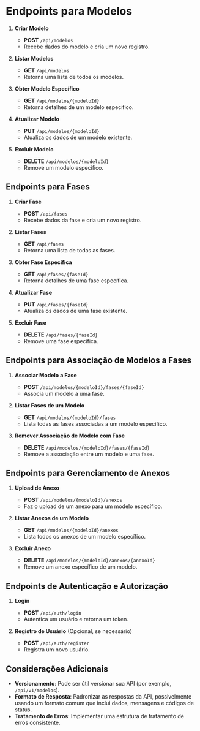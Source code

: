 # Endpoints para Modelos

1. **Criar Modelo**
   - **POST** `/api/modelos`
   - Recebe dados do modelo e cria um novo registro.

2. **Listar Modelos**
   - **GET** `/api/modelos`
   - Retorna uma lista de todos os modelos.

3. **Obter Modelo Específico**
   - **GET** `/api/modelos/{modeloId}`
   - Retorna detalhes de um modelo específico.

4. **Atualizar Modelo**
   - **PUT** `/api/modelos/{modeloId}`
   - Atualiza os dados de um modelo existente.

5. **Excluir Modelo**
   - **DELETE** `/api/modelos/{modeloId}`
   - Remove um modelo específico.

## Endpoints para Fases

1. **Criar Fase**
   - **POST** `/api/fases`
   - Recebe dados da fase e cria um novo registro.

2. **Listar Fases**
   - **GET** `/api/fases`
   - Retorna uma lista de todas as fases.

3. **Obter Fase Específica**
   - **GET** `/api/fases/{faseId}`
   - Retorna detalhes de uma fase específica.

4. **Atualizar Fase**
   - **PUT** `/api/fases/{faseId}`
   - Atualiza os dados de uma fase existente.

5. **Excluir Fase**
   - **DELETE** `/api/fases/{faseId}`
   - Remove uma fase específica.

## Endpoints para Associação de Modelos a Fases

1. **Associar Modelo a Fase**
   - **POST** `/api/modelos/{modeloId}/fases/{faseId}`
   - Associa um modelo a uma fase.

2. **Listar Fases de um Modelo**
   - **GET** `/api/modelos/{modeloId}/fases`
   - Lista todas as fases associadas a um modelo específico.

3. **Remover Associação de Modelo com Fase**
   - **DELETE** `/api/modelos/{modeloId}/fases/{faseId}`
   - Remove a associação entre um modelo e uma fase.

## Endpoints para Gerenciamento de Anexos

1. **Upload de Anexo**
   - **POST** `/api/modelos/{modeloId}/anexos`
   - Faz o upload de um anexo para um modelo específico.

2. **Listar Anexos de um Modelo**
   - **GET** `/api/modelos/{modeloId}/anexos`
   - Lista todos os anexos de um modelo específico.

3. **Excluir Anexo**
   - **DELETE** `/api/modelos/{modeloId}/anexos/{anexoId}`
   - Remove um anexo específico de um modelo.

## Endpoints de Autenticação e Autorização

1. **Login**
   - **POST** `/api/auth/login`
   - Autentica um usuário e retorna um token.

2. **Registro de Usuário** (Opcional, se necessário)
   - **POST** `/api/auth/register`
   - Registra um novo usuário.

## Considerações Adicionais

- **Versionamento**: Pode ser útil versionar sua API (por exemplo, `/api/v1/modelos`).
- **Formato de Resposta**: Padronizar as respostas da API, possivelmente usando um formato comum que inclui dados, mensagens e códigos de status.
- **Tratamento de Erros**: Implementar uma estrutura de tratamento de erros consistente.
